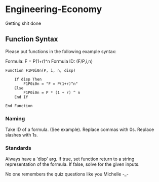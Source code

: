 # Engineering-Economy
Getting shit done

## Function Syntax
Please put functions in the following example syntax:

Formula:
F = P(1+r)^n
Formula ID:
(F/P,i,n)

    Function F1P0i0n(P, i, n, disp)
    
        If disp Then
            F1P0i0n = "F = P(1+r)^n"
        Else
            F1P0i0n = P * (1 + r) ^ n
        End If

    End Function

### Naming
Take ID of a formula. (See example).
Replace commas with 0s.
Replace slashes with 1s.

### Standards
Always have a 'disp' arg. If true, set function return to a string representation of the formula. If false, solve for the given inputs.

No one remembers the quiz questions like you Michelle -_-
